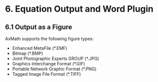 # 6. Equation Output and Word Plugin

## 6.1 Output as a Figure

AxMath supports the following figure types:

* Enhanced MetaFile (*.EMF)
* Bitmap (*.BMP)
* Joint Photographic Experts GROUP (*.JPG)
* Graphics Interchange Format (*.GIF)
* Portable Network Graphic Format (*.PNG)
* Tagged Image File Format (*.TIFF)